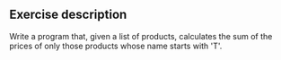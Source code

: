 ## Exercise description

Write a program that, given a list of products, calculates the sum of the prices of only those products whose name starts with 'T'.